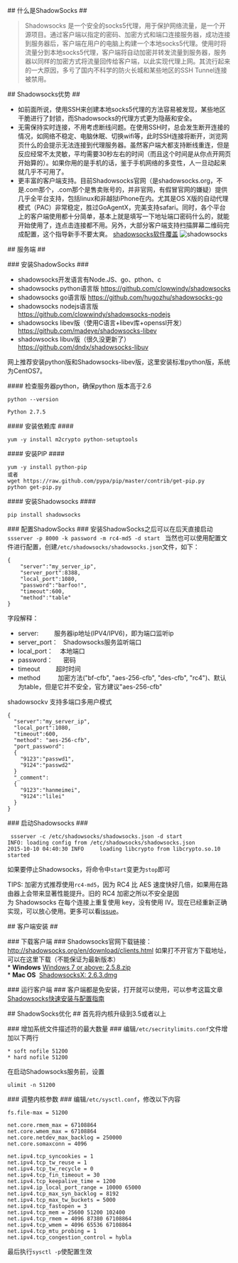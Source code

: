 ## 什么是ShadowSocks  ##
>Shadowsocks 是一个安全的socks5代理，用于保护网络流量，是一个开源项目。通过客户端以指定的密码、加密方式和端口连接服务器，成功连接到服务器后，客户端在用户的电脑上构建一个本地socks5代理。使用时将流量分到本地socks5代理，客户端将自动加密并转发流量到服务器，服务器以同样的加密方式将流量回传给客户端，以此实现代理上网。其流行起来的一大原因，多亏了国内不科学的防火长城和某些地区的SSH Tunnel连接被禁用。

## Shadowsocks优势 ##

* 如前面所说，使用SSH来创建本地socks5代理的方法容易被发现，某些地区干脆进行了封锁，而Shadowsocks的代理方式更为隐蔽和安全。
* 无需保持实时连接，不用考虑断线问题。在使用SSH时，总会发生断开连接的情况，如网络不稳定、电脑休眠、切换wifi等，此时SSH连接将断开，浏览网页什么的会提示无法连接到代理服务器。虽然客户端大都支持断线重连，但是反应经常不太灵敏，平均需要30秒左右的时间（而且这个时间是从你点开网页开始算的）。如果你用的是手机的话，鉴于手机网络的多变性，人一旦动起来就几乎不可用了。
* 更丰富的客户端支持。目前Shadowsocks官网（是shadowsocks.org，不是.com那个，.com那个是售卖账号的，并非官网，有假冒官网的嫌疑）提供几乎全平台支持，包括linux和非越狱iPhone在内。尤其是OS X版的自动代理模式（PAC）非常稳定，胜过GoAgentX，完美支持safari。同时，各个平台上的客户端使用都十分简单，基本上就是填写一下地址端口密码什么的，就能开始使用了，连点击连接都不用。另外，大部分客户端支持扫描屏幕二维码完成配置，这个指导新手不要太爽。
[shadowsocks软件覆盖](https://shadowsocks.org/en/download/clients.html)
![shadowsocks](https://illlusion.github.io/resource/images/system/proxy/shadowsocks-software.png "shadowsocks软件覆盖")

## 服务端 ##

### 安装ShadowSocks  ###

* shadowsocks开发语言有Node.JS、go、pthon、c
* shadowsocks python语言版 https://github.com/clowwindy/shadowsocks
* shadowsocks go语言版 https://github.com/hugozhu/shadowsocks-go
* shadowsocks nodejs语言版 https://github.com/clowwindy/shadowsocks-nodejs
* shadowsocks libev版（使用C语言+libev库+openssl开发） https://github.com/madeye/shadowsocks-libev
* shadowsocks libuv版（很久没更新了） https://github.com/dndx/shadowsocks-libuv

网上推荐安装python版和Shadowsocks-libev版，这里安装标准python版，系统为CentOS7。

#### 检查服务器python，确保python 版本高于2.6

```
python --version

Python 2.7.5
```

#### 安装依赖库 ####
```
yum -y install m2crypto python-setuptools
```

#### 安装PIP ####
```
yum -y install python-pip
或者
wget https://raw.github.com/pypa/pip/master/contrib/get-pip.py
python get-pip.py

```

#### 安装Shadowsocks ####
```
pip install shadowsocks
```

### 配置ShadowSocks ###
安装ShadowSocks之后可以在后天直接启动``ssserver -p 8000 -k password -m rc4-md5 -d start
``
当然也可以使用配置文件进行配置，创建``/etc/shadowsocks/shadowsocks.json``文件，如下：
```
{
    "server":"my_server_ip",
    "server_port":8388,
    "local_port":1080,
    "password":"barfoo!",
    "timeout":600,
    "method":"table"
}

```

字段解释：
* server:         服务器ip地址(IPV4/IPV6)，即为端口监听ip        
* server_port：   Shadowsocks服务监听端口
* local_port：    本地端口
* password：      密码
* timeout         超时时间
* method          加密方法("bf-cfb", "aes-256-cfb", "des-cfb", "rc4")、默认为table，但是它并不安全，官方建议"aes-256-cfb"

shadowsockv 支持多端口多用户模式
```
{
  "server":"my_server_ip",
  "local_port":1080,
  "timeout":600,
  "method": "aes-256-cfb",
  "port_password":
  {
    "9123":"passwd1",
    "9124":"passwd2"
  }
  "_comment":
  {
    "9123":"hanmeimei",
    "9124":"lilei"
  }
}
```

### 启动Shadowsocks ###
```
 ssserver -c /etc/shadowsocks/shadowsocks.json -d start
INFO: loading config from /etc/shadowsocks/shadowsocks.json
2015-10-10 04:40:30 INFO     loading libcrypto from libcrypto.so.10
started
```
如果要停止Shadowsocks，将命令中``start``变更为``stop``即可

TIPS: 加密方式推荐使用``rc4-md5``，因为 RC4 比 AES 速度快好几倍，如果用在路由器上会带来显著性能提升。旧的 RC4 加密之所以不安全是因为 Shadowsocks 在每个连接上重复使用 key，没有使用 IV。现在已经重新正确实现，可以放心使用。更多可以看[issue](https://github.com/clowwindy/shadowsocks/issues/178)。


## 客户端安装 ##

### 下载客户端 ###
Shadowsocks官网下载链接：http://shadowsocks.org/en/download/clients.html
如果打不开官方下载地址，可以在这里下载（不能保证为最新版本）
* **Windows** [Windows 7 or above: 2.5.8.zip](https://illlusion.github.io/resource/upload/proxy/Shadowsocks-2.5.8.zip)
* **Mac OS**  [ShadowsocksX: 2.6.3.dmg](https://illlusion.github.io/resource/upload/proxy/ShadowsocksX-2.6.3.dmg)


### 运行客户端 ###
客户端都是免安装，打开就可以使用，可以参考这篇文章[Shadowsocks快速安装与配置指南](http://www.jianshu.com/p/08ba65d1f91a)


## ShadowSocks优化 ##
首先将内核升级到3.5或者以上

### 增加系统文件描述符的最大数量 ###
编辑``/etc/secritylimits.conf``文件增加以下两行
```
* soft nofile 51200
* hard nofile 51200
```
在启动Shadowsocks服务前，设置
```
ulimit -n 51200
```
### 调整内核参数 ###
编辑``/etc/sysctl.conf``，修改以下内容
```
fs.file-max = 51200

net.core.rmem_max = 67108864
net.core.wmem_max = 67108864
net.core.netdev_max_backlog = 250000
net.core.somaxconn = 4096

net.ipv4.tcp_syncookies = 1
net.ipv4.tcp_tw_reuse = 1
net.ipv4.tcp_tw_recycle = 0
net.ipv4.tcp_fin_timeout = 30
net.ipv4.tcp_keepalive_time = 1200
net.ipv4.ip_local_port_range = 10000 65000
net.ipv4.tcp_max_syn_backlog = 8192
net.ipv4.tcp_max_tw_buckets = 5000
net.ipv4.tcp_fastopen = 3
net.ipv4.tcp_mem = 25600 51200 102400
net.ipv4.tcp_rmem = 4096 87380 67108864
net.ipv4.tcp_wmem = 4096 65536 67108864
net.ipv4.tcp_mtu_probing = 1
net.ipv4.tcp_congestion_control = hybla
```
最后执行``sysctl -p``使配置生效
